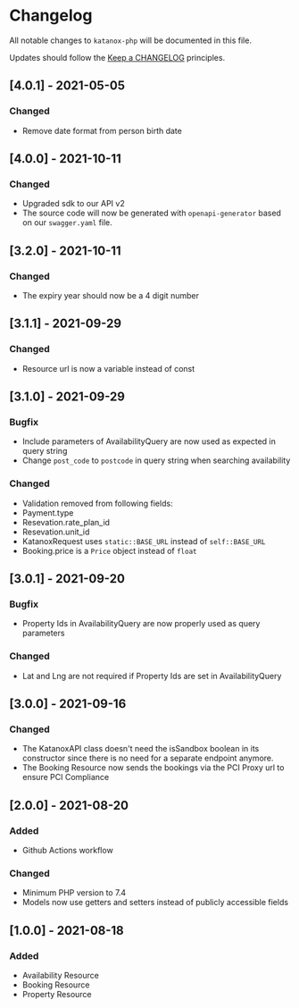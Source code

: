 # Changelog

All notable changes to `katanox-php` will be documented in this file.

Updates should follow the [Keep a CHANGELOG](https://keepachangelog.com/) principles.

## [4.0.1] - 2021-05-05
### Changed
- Remove date format from person birth date

## [4.0.0] - 2021-10-11
### Changed
- Upgraded sdk to our API v2
- The source code will now be generated with `openapi-generator` based on our `swagger.yaml` file.

## [3.2.0] - 2021-10-11
### Changed
- The expiry year should now be a 4 digit number

## [3.1.1] - 2021-09-29
### Changed
- Resource url is now a variable instead of const

## [3.1.0] - 2021-09-29
### Bugfix
- Include parameters of AvailabilityQuery are now used as expected in query string
- Change `post_code` to `postcode` in query string when searching availability
### Changed
- Validation removed from following fields:
 - Payment.type
 - Resevation.rate_plan_id
 - Resevation.unit_id
- KatanoxRequest uses `static::BASE_URL` instead of `self::BASE_URL`
- Booking.price is a `Price` object instead of `float`

## [3.0.1] - 2021-09-20
### Bugfix
- Property Ids in AvailabilityQuery are now properly used as query parameters
### Changed
- Lat and Lng are not required if Property Ids are set in AvailabilityQuery

## [3.0.0] - 2021-09-16
### Changed
 - The KatanoxAPI class doesn't need the isSandbox boolean in its constructor since there is no need for a separate endpoint anymore.
 - The Booking Resource now sends the bookings via the PCI Proxy url to ensure PCI Compliance

## [2.0.0] - 2021-08-20
### Added
- Github Actions workflow

### Changed
- Minimum PHP version to 7.4
- Models now use getters and setters instead of publicly accessible fields

## [1.0.0] - 2021-08-18
### Added
- Availability Resource
- Booking Resource
- Property Resource

